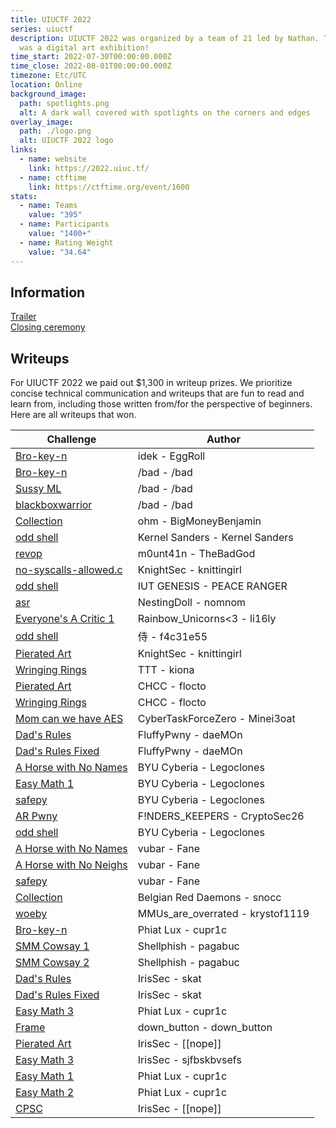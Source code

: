 ```yaml
---
title: UIUCTF 2022
series: uiuctf
description: UIUCTF 2022 was organized by a team of 21 led by Nathan. The theme
  was a digital art exhibition!
time_start: 2022-07-30T00:00:00.000Z
time_close: 2022-08-01T00:00:00.000Z
timezone: Etc/UTC
location: Online
background_image:
  path: spotlights.png
  alt: A dark wall covered with spotlights on the corners and edges
overlay_image:
  path: ./logo.png
  alt: UIUCTF 2022 logo
links:
  - name: website
    link: https://2022.uiuc.tf/
  - name: ctftime
    link: https://ctftime.org/event/1600
stats:
  - name: Teams
    value: "395"
  - name: Participants
    value: "1400+"
  - name: Rating Weight
    value: "34.64"
---
```

## Information
[Trailer](https://youtu.be/Wl8TsiUgzmk)  
[Closing ceremony](https://youtu.be/OYjxHoWDhxE)

## Writeups

For UIUCTF 2022 we paid out $1,300 in writeup prizes. We prioritize concise technical communication and writeups that are fun to read and learn from, including those written from/for the perspective of beginners. Here are all writeups that won.

| Challenge                                                                                                                                                                             | Author                           |
| ------------------------------------------------------------------------------------------------------------------------------------------------------------------------------------- | -------------------------------- |
| [Bro-key-n](https://hackmd.io/cqdzQizWRvSzCwY926S1ZA)                                                                                                                                 | idek - EggRoll                   |
| [Bro-key-n](https://imp.ress.me/blog/2022-08-01/uiuctf-2022/#bro-key-n)                                                                                                               | /bad - /bad                      |
| [Sussy ML](https://imp.ress.me/blog/2022-08-01/uiuctf-2022/#sussy-ml)                                                                                                                 | /bad - /bad                      |
| [blackboxwarrior](https://imp.ress.me/blog/2022-08-01/uiuctf-2022/#blackboxwarrior)                                                                                                   | /bad - /bad                      |
| [Collection](https://docs.google.com/document/d/1ZBxBOPXPwhuA40-57mup6j7NHM2EOHdASWq73i7GZqI/)                                                                                        | ohm - BigMoneyBenjamin           |
| [odd shell](https://github.com/zolutal/ctf-writeups/blob/main/2022/uiuctf/odd-shell/README.md)                                                                                        | Kernel Sanders - Kernel Sanders  |
| [revop](https://spclr.ch/uiuctf-2022-revop-1-solve)                                                                                                                                   | m0unt41n - TheBadGod             |
| [no-syscalls-allowed.c](https://github.com/knittingirl/CTF-Writeups/tree/main/pwn_challs/UIUCTF22/no-syscalls-allowed.c)                                                              | KnightSec - knittingirl          |
| [odd shell](https://github.com/peace-ranger/CTF-WriteUps/blob/main/2022/UIUCTF/odd-shell/README.md)                                                                                   | IUT GENESIS - PEACE RANGER       |
| [asr](https://nomnom-ctf.github.io/website/uiuctf-2022/)                                                                                                                              | NestingDoll - nomnom             |
| [Everyone's A Critic 1](https://github.com/silly-lily/ctf-writeups/tree/main/2022%20UIUCTF/Everyones%20A%20Critic%201)                                                                | Rainbow_Unicorns\<3 - li16ly      |
| [odd shell](https://github.com/f4c31e55/writeups/tree/main/odd-shell#odd-shell)                                                                                                       | 侍 - f4c31e55                     |
| [Pierated Art](https://github.com/knittingirl/CTF-Writeups/blob/main/reversing_challs/UIUCTF22/Pierated%20Art/ReadMe.md)                                                              | KnightSec - knittingirl          |
| [Wringing Rings](https://hackmd.io/@kiona/SyEOq9Lac)                                                                                                                                  | TTT - kiona                      |
| [Pierated Art](https://github.com/flocto/writeups/tree/main/2022/UIUCTF/pierated)                                                                                                     | CHCC - flocto                    |
| [Wringing Rings](https://github.com/flocto/writeups/tree/main/2022/UIUCTF/rings)                                                                                                      | CHCC - flocto                    |
| [Mom can we have AES](https://ctf0.de/posts/uiuctf2022-mom-can-we-have-aes/)                                                                                                          | CyberTaskForceZero - Minei3oat   |
| [Dad's Rules](https://github.com/daeMOn63/ctf-writeups/tree/main/uiuctf22/Dads_Rules)                                                                                                 | FluffyPwny - daeMOn              |
| [Dad's Rules Fixed](https://github.com/daeMOn63/ctf-writeups/tree/main/uiuctf22/Dads_Rules_Fixed)                                                                                     | FluffyPwny - daeMOn              |
| [A Horse with No Names](https://github.com/BYU-CTF-group/writeups/tree/main/UIUCTF_2022/a%20horse%20with%20no%20names)                                                                | BYU Cyberia - Legoclones         |
| [Easy Math 1](https://github.com/BYU-CTF-group/writeups/tree/main/UIUCTF_2022/easy%20math%201)                                                                                        | BYU Cyberia - Legoclones         |
| [safepy](https://github.com/BYU-CTF-group/writeups/tree/main/UIUCTF_2022/safepy)                                                                                                      | BYU Cyberia - Legoclones         |
| [AR Pwny](https://github.com/bijoy26/ctf-journal/blob/main/uiuctf-2022/web/ARPwny/README.md#-solution-tldr)                                                                           | F!NDERS_KEEPERS - CryptoSec26    |
| [odd shell](https://github.com/BYU-CTF-group/writeups/tree/main/UIUCTF_2022/odd%20shell)                                                                                              | BYU Cyberia - Legoclones         |
| [A Horse with No Names](https://github.com/nikosChalk/ctf-writeups/blob/master/uiuctf22/jail/a-horse-with-no-names/README.md)                                                         | vubar - Fane                     |
| [A Horse with No Neighs](https://github.com/nikosChalk/ctf-writeups/blob/master/uiuctf22/jail/a-horse-with-no-neighs/README.md)                                                       | vubar - Fane                     |
| [safepy](https://github.com/nikosChalk/ctf-writeups/blob/master/uiuctf22/jail/safepy/README.md)                                                                                       | vubar - Fane                     |
| [Collection](https://spicy-walnut-eb5.notion.site/Collection-50pts-47-solves-f3ff1a9b719d46b3ba98ae35135ed5ee)                                                                        | Belgian Red Daemons - snocc      |
| [woeby](https://github.com/krystof1119/ctf-writeups/blob/master/uiuctf/2022/woeby.md#initial-reconnaissance)                                                                          | MMUs_are_overrated - krystof1119 |
| [Bro-key-n](https://hackmd.io/@cupr1c/ByUSL1j6q)                                                                                                                                      | Phiat Lux - cupr1c               |
| [SMM Cowsay 1](https://pagabuc.me/blog/smm-cowsay-1-and-2-uiuctf-2022)                                                                                                                | Shellphish - pagabuc             |
| [SMM Cowsay 2](https://pagabuc.me/blog/smm-cowsay-1-and-2-uiuctf-2022)                                                                                                                | Shellphish - pagabuc             |
| [Dad's Rules](https://irissec.xyz/articles/categories/netsec/2022-08-07/A-Dive-Into-IPv6-Forcing-Hosts-to-Change-IPs-Using-Rogue-Router-Advertisements)                               | IrisSec - skat                   |
| [Dad's Rules Fixed](https://irissec.xyz/articles/categories/netsec/2022-08-07/A-Dive-Into-IPv6-Forcing-Hosts-to-Change-IPs-Using-Rogue-Router-Advertisements#systemsdads-rules-fixed) | IrisSec - skat                   |
| [Easy Math 3](https://hackmd.io/@cupr1c/BkRB5dTa5)                                                                                                                                    | Phiat Lux - cupr1c               |
| [Frame](https://gist.github.com/downbtn/6f37dd42504f01d2b2ba84bbb8216110)                                                                                                             | down_button - down_button        |
| [Pierated Art](https://irissec.xyz/articles/categories/re/2022-08-03/Pierated-Art)                                                                                                    | IrisSec - \[\[nope]]              |
| [Easy Math 3](https://github.com/IrisSec/irissec.github.io/blob/master/_posts/2022-08-07-easy-math.md#easy-math-1-3-pwn)                                                              | IrisSec - sjfbskbvsefs           |
| [Easy Math 1](https://hackmd.io/XEBnIbIrQ8OoXdITGvo61A?view#Easy-Math-1)                                                                                                              | Phiat Lux - cupr1c               |
| [Easy Math 2](https://hackmd.io/XEBnIbIrQ8OoXdITGvo61A?view#Easy-Math-2-and-3)                                                                                                        | Phiat Lux - cupr1c               |
| [CPSC](https://irissec.xyz/articles/categories/re/2022-08-03/CPSC?note=obviously+this+isnt+vast+cornfields+but+there+isnt+a+cpsc+dropdown+option)                                     | IrisSec - \[\[nope]]              |
